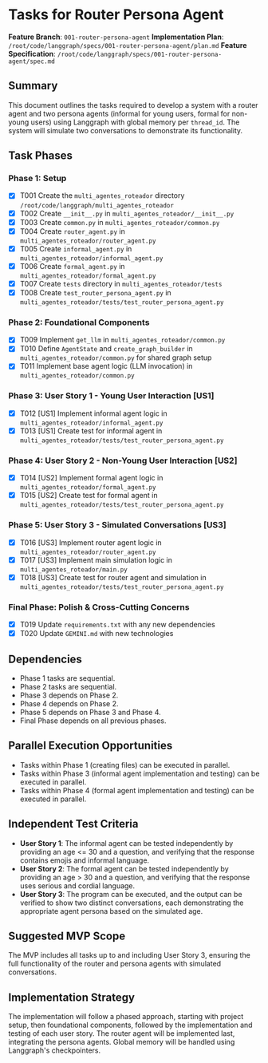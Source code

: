 # Tasks for Router Persona Agent

**Feature Branch**: `001-router-persona-agent`
**Implementation Plan**: `/root/code/langgraph/specs/001-router-persona-agent/plan.md`
**Feature Specification**: `/root/code/langgraph/specs/001-router-persona-agent/spec.md`

## Summary

This document outlines the tasks required to develop a system with a router agent and two persona agents (informal for young users, formal for non-young users) using Langgraph with global memory per `thread_id`. The system will simulate two conversations to demonstrate its functionality.

## Task Phases

### Phase 1: Setup

- [X] T001 Create the `multi_agentes_roteador` directory `/root/code/langgraph/multi_agentes_roteador`
- [X] T002 Create `__init__.py` in `multi_agentes_roteador/__init__.py`
- [X] T003 Create `common.py` in `multi_agentes_roteador/common.py`
- [X] T004 Create `router_agent.py` in `multi_agentes_roteador/router_agent.py`
- [X] T005 Create `informal_agent.py` in `multi_agentes_roteador/informal_agent.py`
- [X] T006 Create `formal_agent.py` in `multi_agentes_roteador/formal_agent.py`
- [X] T007 Create `tests` directory in `multi_agentes_roteador/tests`
- [X] T008 Create `test_router_persona_agent.py` in `multi_agentes_roteador/tests/test_router_persona_agent.py`

### Phase 2: Foundational Components

- [X] T009 Implement `get_llm` in `multi_agentes_roteador/common.py`
- [X] T010 Define `AgentState` and `create_graph_builder` in `multi_agentes_roteador/common.py` for shared graph setup
- [X] T011 Implement base agent logic (LLM invocation) in `multi_agentes_roteador/common.py`

### Phase 3: User Story 1 - Young User Interaction [US1]

- [X] T012 [US1] Implement informal agent logic in `multi_agentes_roteador/informal_agent.py`
- [X] T013 [US1] Create test for informal agent in `multi_agentes_roteador/tests/test_router_persona_agent.py`

### Phase 4: User Story 2 - Non-Young User Interaction [US2]

- [X] T014 [US2] Implement formal agent logic in `multi_agentes_roteador/formal_agent.py`
- [X] T015 [US2] Create test for formal agent in `multi_agentes_roteador/tests/test_router_persona_agent.py`

### Phase 5: User Story 3 - Simulated Conversations [US3]

- [X] T016 [US3] Implement router agent logic in `multi_agentes_roteador/router_agent.py`
- [X] T017 [US3] Implement main simulation logic in `multi_agentes_roteador/main.py`
- [X] T018 [US3] Create test for router agent and simulation in `multi_agentes_roteador/tests/test_router_persona_agent.py`

### Final Phase: Polish & Cross-Cutting Concerns

- [X] T019 Update `requirements.txt` with any new dependencies
- [X] T020 Update `GEMINI.md` with new technologies

## Dependencies

- Phase 1 tasks are sequential.
- Phase 2 tasks are sequential.
- Phase 3 depends on Phase 2.
- Phase 4 depends on Phase 2.
- Phase 5 depends on Phase 3 and Phase 4.
- Final Phase depends on all previous phases.

## Parallel Execution Opportunities

- Tasks within Phase 1 (creating files) can be executed in parallel.
- Tasks within Phase 3 (informal agent implementation and testing) can be executed in parallel.
- Tasks within Phase 4 (formal agent implementation and testing) can be executed in parallel.

## Independent Test Criteria

- **User Story 1**: The informal agent can be tested independently by providing an age <= 30 and a question, and verifying that the response contains emojis and informal language.
- **User Story 2**: The formal agent can be tested independently by providing an age > 30 and a question, and verifying that the response uses serious and cordial language.
- **User Story 3**: The program can be executed, and the output can be verified to show two distinct conversations, each demonstrating the appropriate agent persona based on the simulated age.

## Suggested MVP Scope

The MVP includes all tasks up to and including User Story 3, ensuring the full functionality of the router and persona agents with simulated conversations.

## Implementation Strategy

The implementation will follow a phased approach, starting with project setup, then foundational components, followed by the implementation and testing of each user story. The router agent will be implemented last, integrating the persona agents. Global memory will be handled using Langgraph's checkpointers.
